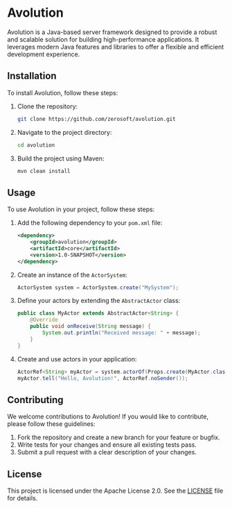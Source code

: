 # Avolution

Avolution is a Java-based server framework designed to provide a robust and scalable solution for building high-performance applications. It leverages modern Java features and libraries to offer a flexible and efficient development experience.

## Installation

To install Avolution, follow these steps:

1. Clone the repository:
   ```sh
   git clone https://github.com/zerosoft/avolution.git
   ```

2. Navigate to the project directory:
   ```sh
   cd avolution
   ```

3. Build the project using Maven:
   ```sh
   mvn clean install
   ```

## Usage

To use Avolution in your project, follow these steps:

1. Add the following dependency to your `pom.xml` file:
   ```xml
   <dependency>
       <groupId>avolution</groupId>
       <artifactId>core</artifactId>
       <version>1.0-SNAPSHOT</version>
   </dependency>
   ```

2. Create an instance of the `ActorSystem`:
   ```java
   ActorSystem system = ActorSystem.create("MySystem");
   ```

3. Define your actors by extending the `AbstractActor` class:
   ```java
   public class MyActor extends AbstractActor<String> {
       @Override
       public void onReceive(String message) {
           System.out.println("Received message: " + message);
       }
   }
   ```

4. Create and use actors in your application:
   ```java
   ActorRef<String> myActor = system.actorOf(Props.create(MyActor.class), "myActor");
   myActor.tell("Hello, Avolution!", ActorRef.noSender());
   ```

## Contributing

We welcome contributions to Avolution! If you would like to contribute, please follow these guidelines:

1. Fork the repository and create a new branch for your feature or bugfix.
2. Write tests for your changes and ensure all existing tests pass.
3. Submit a pull request with a clear description of your changes.

## License

This project is licensed under the Apache License 2.0. See the [LICENSE](LICENSE) file for details.
